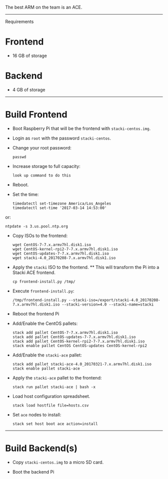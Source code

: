 The best ARM on the team is an ACE.

---

Requirements

# Frontend

* 16 GB of storage

# Backend

* 4 GB of storage

---

# Build Frontend

* Boot Raspberry Pi that will be the frontend with `stacki-centos.img`.

* Login as `root` with the password `stacki-centos`.

* Change your root password:

  ```
  passwd
  ```

* Increase storage to full capacity:

   ```
   look up command to do this
   ```

* Reboot.

* Set the time:

  ```
  timedatectl set-timezone America/Los_Angeles
  timedatectl set-time '2017-03-14 14:53:00'
  ```

or:

  ```
  ntpdate -s 3.us.pool.ntp.org
  ```

* Copy ISOs to the frontend:

  ```
  wget CentOS-7-7.x.armv7hl.disk1.iso
  wget CentOS-kernel-rpi2-7-7.x.armv7hl.disk1.iso
  wget CentOS-updates-7-7.x.armv7hl.disk1.iso
  wget stacki-4.0_20170208-7.x.armv7hl.disk1.iso
  ```

* Apply the ``stacki`` ISO to the frontend.
** This will transform the Pi into a Stacki ACE frontend.

  ```
  cp frontend-install.py /tmp/ 
  ```

* Execute `frontend-install.py`:

  ```
  /tmp/frontend-install.py --stacki-iso=/export/stacki-4.0_20170208-7.x.armv7hl.disk1.iso --stacki-version=4.0 --stacki-name=stacki
  ```

* Reboot the frontend Pi

* Add/Enable the CentOS pallets:

  ```
  stack add pallet CentOS-7-7.x.armv7hl.disk1.iso
  stack add pallet CentOS-updates-7-7.x.armv7hl.disk1.iso
  stack add pallet CentOS-kernel-rpi2-7-7.x.armv7hl.disk1.iso
  stack enable pallet CentOS CentOS-updates CentOS-kernel-rpi2
  ```

* Add/Enable the `stacki-ace` pallet:

  ```
  stack add pallet stacki-ace-4.0_20170321-7.x.armv7hl.disk1.iso
  stack enable pallet stacki-ace
  ```

* Apply the `stacki-ace` pallet to the frontend:

  ```
  stack run pallet stacki-ace | bash -x
  ```

* Load host configuration spreadsheet.

  ```
  stack load hostfile file=hosts.csv
  ```

* Set `ace` nodes to install:

  ```
  stack set host boot ace action=install
  ```

---

# Build Backend(s)

* Copy `stacki-centos.img` to a micro SD card.

* Boot the backend Pi


